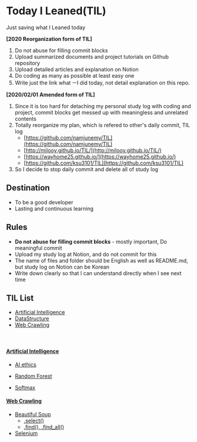 # Today I Leaned(TIL)

Just saving what I Leaned today

**[2020 Reorganization form of TIL]**
1. Do not abuse for filling commit blocks
2. Upload summarized documents and  project tutorials on Github repository
3. Upload detailed articles and explanation on Notion
4. Do coding as many as possible at least easy one
5. Write just the link what ㅡI did today, not detail explanation on this repo.  

**[2020/02/01 Amended form of TIL]**
1. Since it is too hard for detaching my personal study log with coding and project, commit blocks get messed up with meaningless and unrelated contents
2. Totally reorganize my plan, which is refered to other's daily commit, TIL log
   * [https://github.com/namjunemy/TIL](https://github.com/namjunemy/TIL)  
   * [http://milooy.github.io/TIL/](http://milooy.github.io/TIL/)  
   * [https://wayhome25.github.io/](https://wayhome25.github.io/)  
   * [https://github.com/ksu3101/TIL](https://github.com/ksu3101/TIL)  
3. So I decide to stop daily commit and delete all of study log

## Destination
* To be a good developer
* Lasting and continuous learning

## Rules
* **Do not abuse for filling commit blocks** - mostly important, Do meaningful commit
* Upload my study log at Notion, and do not commit for this
* The name of files and folder should be English as well as README.md, but study log on Notion can be Korean
* Write down clearly so that I can understand directly when I see next time


## TIL List

* [Artificial Intelligence]()
* [DataStructure]()
* [Web Crawling]()  

　  

#### [Artificial Intelligence](./NN)  

* [AI ethics](https://github.com/CasselKim/UsefulArticles#ai-ethics)  

* [Random Forest](NN/H.AI/RandomForest.pptx)  
* [Softmax](NN/H.AI/Softmax.pptx)  

  

#### [Web Crawling](https://www.notion.so/casselkim/Web-Crawling-23f2f76b83b9459298a9819d679dda81)  

* [Beautiful Soup](https://www.notion.so/casselkim/Web-Crawling-23f2f76b83b9459298a9819d679dda81#cced03f3ee3044f59af6c81054654794)
  * [.select()](https://www.notion.so/casselkim/select-8715c962061b48ed977be26bac44643d)  
  * [.find(), .find_all()](https://www.notion.so/casselkim/find-find_all-e998f04a42f8414e9b4007bbbdf977a0)
* [Selenium](https://www.notion.so/casselkim/Web-Crawling-23f2f76b83b9459298a9819d679dda81#4348b24770344955a08cdb890227f856)  


